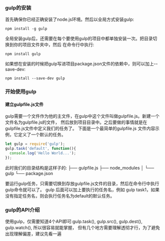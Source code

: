 ### gulp的安装
首先确保你已经正确安装了node.js环境。然后以全局方式安装gulp:
```
npm install -g gulp
```
全局安装gulp后，还需要在每个要使用gulp的项目中都单独安装一次。把目录切换到你的项目文件夹中，然后
在命令行中执行:
```
npm install gulp
```
如果想在安装的时候把gulp写进项目package.json文件的依赖中，则可以加上--save-dev:
```
npm install --save-dev gulp
```
### 开始使用gulp
#### 建立gulpfile.js文件
gulp需要一个文件作为他的主文件，在gulp中这个文件叫做gulpfile.js。新建一个文件名为gulpfile.js的文件，
然后放到项目目录中。之后要做的事情就是在gulpfile.js文件中定义我们的任务了。  下面是一个最简单的gulpfile.js
文件内容示例，它定义了一个默认的任务。
```js
let gulp = require('gulp');
gulp.task('default', function(){
  console.log('Hello World...');
});
```

此时我们的目录结构是这样子的:
├── gulpfile.js
├── node_modules
│ └── gulp
└── package.json

要运行gulp任务，只需要切换到存放gulpfile.js文件的目录，然后在命令行中执行gulp命令就可以了。
gulp 后面可以加上要执行的任务名，例如 gulp task1，如果没有指定任务名，则会执行任务名为default的默认任务。

### gulp的API介绍
使用gulp，仅需要知道4个API即可:gulp.task(), gulp.src(), gulp.dest(), gulp.watch(), 所以很容易就能掌握，
但有几个地方需要理解透彻才行，为了避免出现理解偏差，建议先看一遍
